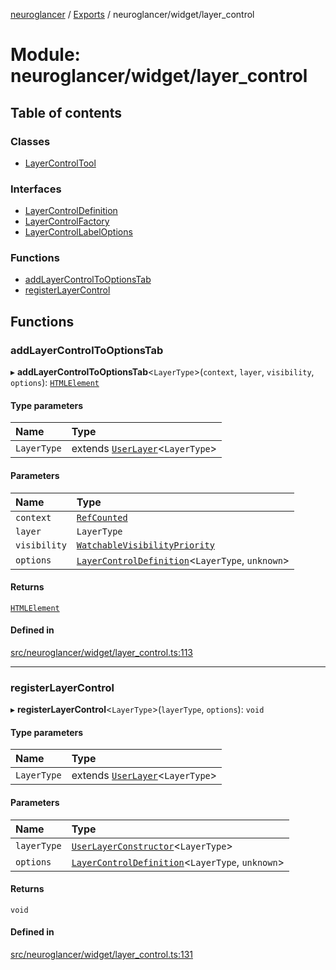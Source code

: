 [neuroglancer](../README.md) / [Exports](../modules.md) / neuroglancer/widget/layer\_control

# Module: neuroglancer/widget/layer\_control

## Table of contents

### Classes

- [LayerControlTool](../classes/neuroglancer_widget_layer_control.LayerControlTool.md)

### Interfaces

- [LayerControlDefinition](../interfaces/neuroglancer_widget_layer_control.LayerControlDefinition.md)
- [LayerControlFactory](../interfaces/neuroglancer_widget_layer_control.LayerControlFactory.md)
- [LayerControlLabelOptions](../interfaces/neuroglancer_widget_layer_control.LayerControlLabelOptions.md)

### Functions

- [addLayerControlToOptionsTab](neuroglancer_widget_layer_control.md#addlayercontroltooptionstab)
- [registerLayerControl](neuroglancer_widget_layer_control.md#registerlayercontrol)

## Functions

### addLayerControlToOptionsTab

▸ **addLayerControlToOptionsTab**<`LayerType`\>(`context`, `layer`, `visibility`, `options`): [`HTMLElement`](main_module._internal_.md#htmlelement)

#### Type parameters

| Name | Type |
| :------ | :------ |
| `LayerType` | extends [`UserLayer`](../classes/neuroglancer_layer.UserLayer.md)<`LayerType`\> |

#### Parameters

| Name | Type |
| :------ | :------ |
| `context` | [`RefCounted`](../classes/neuroglancer_util_disposable.RefCounted.md) |
| `layer` | `LayerType` |
| `visibility` | [`WatchableVisibilityPriority`](../classes/neuroglancer_visibility_priority_frontend.WatchableVisibilityPriority.md) |
| `options` | [`LayerControlDefinition`](../interfaces/neuroglancer_widget_layer_control.LayerControlDefinition.md)<`LayerType`, `unknown`\> |

#### Returns

[`HTMLElement`](main_module._internal_.md#htmlelement)

#### Defined in

[src/neuroglancer/widget/layer_control.ts:113](https://github.com/ActiveBrainAtlas2/neuroglancer/blob/91617476/src/neuroglancer/widget/layer_control.ts#L113)

___

### registerLayerControl

▸ **registerLayerControl**<`LayerType`\>(`layerType`, `options`): `void`

#### Type parameters

| Name | Type |
| :------ | :------ |
| `LayerType` | extends [`UserLayer`](../classes/neuroglancer_layer.UserLayer.md)<`LayerType`\> |

#### Parameters

| Name | Type |
| :------ | :------ |
| `layerType` | [`UserLayerConstructor`](neuroglancer_layer.md#userlayerconstructor)<`LayerType`\> |
| `options` | [`LayerControlDefinition`](../interfaces/neuroglancer_widget_layer_control.LayerControlDefinition.md)<`LayerType`, `unknown`\> |

#### Returns

`void`

#### Defined in

[src/neuroglancer/widget/layer_control.ts:131](https://github.com/ActiveBrainAtlas2/neuroglancer/blob/91617476/src/neuroglancer/widget/layer_control.ts#L131)
